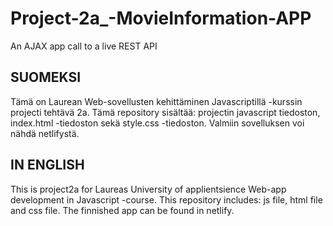 # Project-2a_-MovieInformation-APP
An AJAX app call to a live REST API

SUOMEKSI
---------------------------------------------------------------------------------------
Tämä on Laurean Web-sovellusten kehittäminen Javascriptillä -kurssin projecti tehtävä 2a.
	Tämä repository sisältää: projectin javascript tiedoston, index.html -tiedoston 
	sekä style.css -tiedoston. Valmiin sovelluksen voi nähdä netlifystä.
	 


IN ENGLISH
----------------------------------------------------------------------
This is project2a for Laureas University of applientsience Web-app development in 
	Javascript -course. This repository includes: js file, html file and css 
	file. The finnished app can be found in netlify.
	
